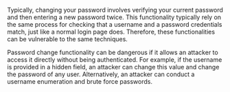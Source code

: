 Typically, changing your password involves verifying your current password and then entering a new password twice. This functionality typically rely on the same process for checking that a username and a password credentials match, just like a normal login page does. Therefore, these functionalities can be vulnerable to the same techniques.

Password change functionality can be dangerous if it allows an attacker to access it directly without being authenticated. For example, if the username is provided in a hidden field, an attacker can change this value and change the password of any user. Alternatively, an attacker can conduct a username enumeration and brute force passwords.